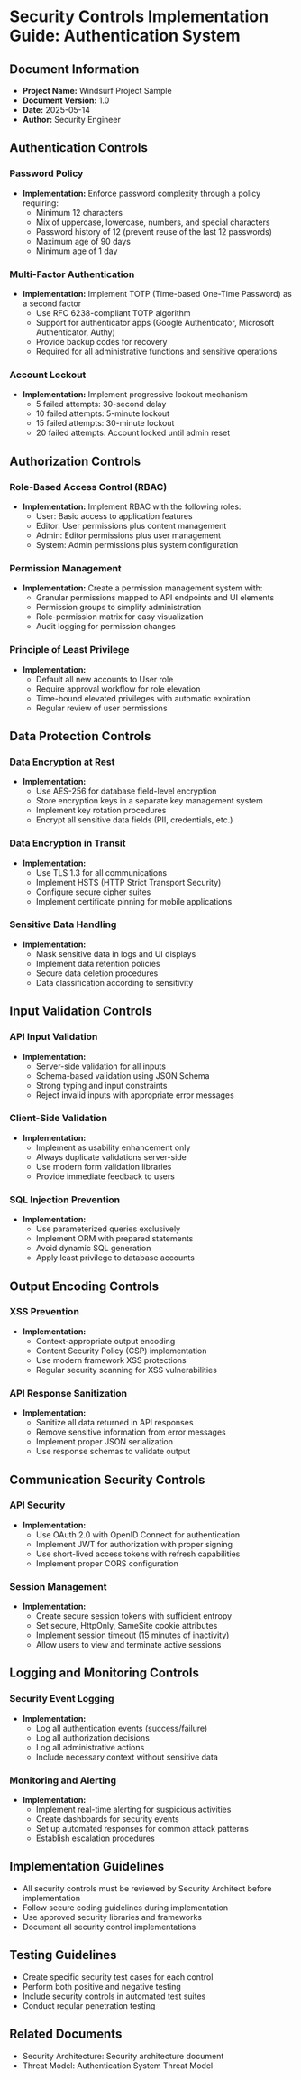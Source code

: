 # Security Controls Implementation Guide: Authentication System

## Document Information
- **Project Name:** Windsurf Project Sample  
- **Document Version:** 1.0  
- **Date:** 2025-05-14  
- **Author:** Security Engineer

## Authentication Controls

### Password Policy
- **Implementation:** Enforce password complexity through a policy requiring:
  - Minimum 12 characters
  - Mix of uppercase, lowercase, numbers, and special characters
  - Password history of 12 (prevent reuse of the last 12 passwords)
  - Maximum age of 90 days
  - Minimum age of 1 day

### Multi-Factor Authentication
- **Implementation:** Implement TOTP (Time-based One-Time Password) as a second factor
  - Use RFC 6238-compliant TOTP algorithm
  - Support for authenticator apps (Google Authenticator, Microsoft Authenticator, Authy)
  - Provide backup codes for recovery
  - Required for all administrative functions and sensitive operations

### Account Lockout
- **Implementation:** Implement progressive lockout mechanism
  - 5 failed attempts: 30-second delay
  - 10 failed attempts: 5-minute lockout
  - 15 failed attempts: 30-minute lockout
  - 20 failed attempts: Account locked until admin reset

## Authorization Controls

### Role-Based Access Control (RBAC)
- **Implementation:** Implement RBAC with the following roles:
  - User: Basic access to application features
  - Editor: User permissions plus content management
  - Admin: Editor permissions plus user management
  - System: Admin permissions plus system configuration

### Permission Management
- **Implementation:** Create a permission management system with:
  - Granular permissions mapped to API endpoints and UI elements
  - Permission groups to simplify administration
  - Role-permission matrix for easy visualization
  - Audit logging for permission changes

### Principle of Least Privilege
- **Implementation:** 
  - Default all new accounts to User role
  - Require approval workflow for role elevation
  - Time-bound elevated privileges with automatic expiration
  - Regular review of user permissions

## Data Protection Controls

### Data Encryption at Rest
- **Implementation:**
  - Use AES-256 for database field-level encryption
  - Store encryption keys in a separate key management system
  - Implement key rotation procedures
  - Encrypt all sensitive data fields (PII, credentials, etc.)

### Data Encryption in Transit
- **Implementation:**
  - Use TLS 1.3 for all communications
  - Implement HSTS (HTTP Strict Transport Security)
  - Configure secure cipher suites
  - Implement certificate pinning for mobile applications

### Sensitive Data Handling
- **Implementation:**
  - Mask sensitive data in logs and UI displays
  - Implement data retention policies
  - Secure data deletion procedures
  - Data classification according to sensitivity

## Input Validation Controls

### API Input Validation
- **Implementation:**
  - Server-side validation for all inputs
  - Schema-based validation using JSON Schema
  - Strong typing and input constraints
  - Reject invalid inputs with appropriate error messages

### Client-Side Validation
- **Implementation:**
  - Implement as usability enhancement only
  - Always duplicate validations server-side
  - Use modern form validation libraries
  - Provide immediate feedback to users

### SQL Injection Prevention
- **Implementation:**
  - Use parameterized queries exclusively
  - Implement ORM with prepared statements
  - Avoid dynamic SQL generation
  - Apply least privilege to database accounts

## Output Encoding Controls

### XSS Prevention
- **Implementation:**
  - Context-appropriate output encoding
  - Content Security Policy (CSP) implementation
  - Use modern framework XSS protections
  - Regular security scanning for XSS vulnerabilities

### API Response Sanitization
- **Implementation:**
  - Sanitize all data returned in API responses
  - Remove sensitive information from error messages
  - Implement proper JSON serialization
  - Use response schemas to validate output

## Communication Security Controls

### API Security
- **Implementation:**
  - Use OAuth 2.0 with OpenID Connect for authentication
  - Implement JWT for authorization with proper signing
  - Use short-lived access tokens with refresh capabilities
  - Implement proper CORS configuration

### Session Management
- **Implementation:**
  - Create secure session tokens with sufficient entropy
  - Set secure, HttpOnly, SameSite cookie attributes
  - Implement session timeout (15 minutes of inactivity)
  - Allow users to view and terminate active sessions

## Logging and Monitoring Controls

### Security Event Logging
- **Implementation:**
  - Log all authentication events (success/failure)
  - Log all authorization decisions
  - Log all administrative actions
  - Include necessary context without sensitive data

### Monitoring and Alerting
- **Implementation:**
  - Implement real-time alerting for suspicious activities
  - Create dashboards for security events
  - Set up automated responses for common attack patterns
  - Establish escalation procedures

## Implementation Guidelines

- All security controls must be reviewed by Security Architect before implementation
- Follow secure coding guidelines during implementation
- Use approved security libraries and frameworks
- Document all security control implementations

## Testing Guidelines

- Create specific security test cases for each control
- Perform both positive and negative testing
- Include security controls in automated test suites
- Conduct regular penetration testing

## Related Documents
- Security Architecture: Security architecture document
- Threat Model: Authentication System Threat Model